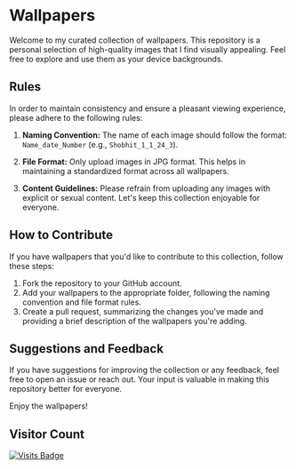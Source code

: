 # Wallpapers

Welcome to my curated collection of wallpapers. This repository is a personal selection of high-quality images that I find visually appealing. Feel free to explore and use them as your device backgrounds.

## Rules

In order to maintain consistency and ensure a pleasant viewing experience, please adhere to the following rules:

1. **Naming Convention:** The name of each image should follow the format: `Name_date_Number` (e.g., `Shobhit_1_1_24_3`).
   
2. **File Format:** Only upload images in JPG format. This helps in maintaining a standardized format across all wallpapers.

3. **Content Guidelines:** Please refrain from uploading any images with explicit or sexual content. Let's keep this collection enjoyable for everyone.

## How to Contribute

If you have wallpapers that you'd like to contribute to this collection, follow these steps:

1. Fork the repository to your GitHub account.
2. Add your wallpapers to the appropriate folder, following the naming convention and file format rules.
3. Create a pull request, summarizing the changes you've made and providing a brief description of the wallpapers you're adding.

## Suggestions and Feedback

If you have suggestions for improving the collection or any feedback, feel free to open an issue or reach out. Your input is valuable in making this repository better for everyone.

Enjoy the wallpapers!

## Visitor Count
[![Visits Badge](https://badges.pufler.dev/visits/Shobhit0109/wallpapers)](https://badges.pufler.dev)
